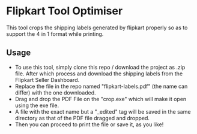 # Flipkart Tool Optimiser

This tool crops the shipping labels generated by flipkart properly so as to support the 4 in 1 format while printing.
## Usage
- To use this tool, simply clone this repo / download the project as .zip file. After which process and download the shipping labels from the Flipkart Seller Dashboard.
- Replace the file in the repo named "flipkart-labels.pdf" (the name can differ) with the one downloaded. 
- Drag and drop the PDF File on the "crop.exe" which will make it open using the exe file.
- A file with the exact name but a "_edited" tag will be saved in the same directory as that of the PDF file dragged and dropped. 
- Then you can proceed to print the file or save it, as you like!
